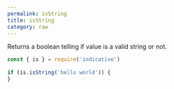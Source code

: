```yaml
---
permalink: isString
title: isString
category: raw
---
```


Returns a boolean telling if value is a valid string or not.
 
```js
const { is } = require('indicative')
 
if (is.isString('hello world')) {
}
```